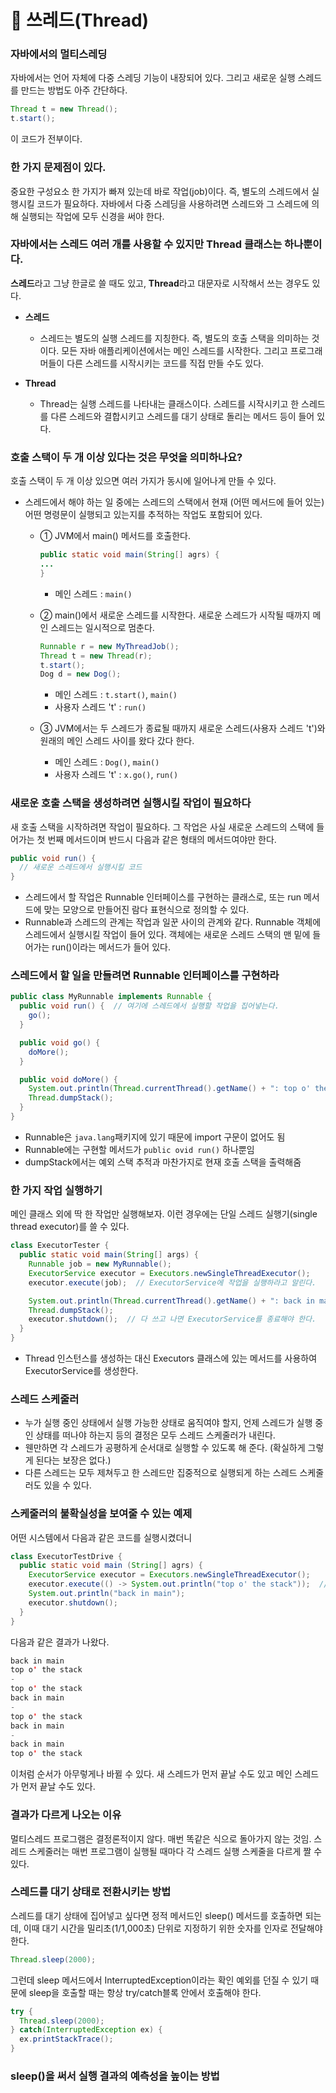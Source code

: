 # 📌 쓰레드(Thread)

### 자바에서의 멀티스레딩
자바에서는 언어 자체에 다중 스레딩 기능이 내장되어 있다. 그리고 새로운 실행 스레드를 만드는 방법도 아주 간단하다.
```java
Thread t = new Thread();
t.start();
```
이 코드가 전부이다.

### 한 가지 문제점이 있다.
중요한 구성요소 한 가지가 빠져 있는데 바로 작업(job)이다. 즉, 별도의 스레드에서 실행시킬 코드가 필요하다. 자바에서 다중 스레딩을 사용하려면 스레드와 그 스레드에 의해 실행되는 작업에 모두 신경을 써야 한다.

### 자바에서는 스레드 여러 개를 사용할 수 있지만 Thread 클래스는 하나뿐이다.
**스레드**라고 그냥 한글로 쓸 때도 있고, **Thread**라고 대문자로 시작해서 쓰는 경우도 있다.
- **스레드**
  - 스레드는 별도의 실행 스레드를 지칭한다. 즉, 별도의 호출 스택을 의미하는 것이다. 모든 자바 애플리케이션에서는 메인 스레드를 시작한다. 그리고 프로그래머들이 다른 스레드를 시작시키는 코드를 직접 만들 수도 있다.

- **Thread**
  - Thread는 실행 스레드를 나타내는 클래스이다. 스레드를 시작시키고 한 스레드를 다른 스레드와 결합시키고 스레드를 대기 상태로 돌리는 메서드 등이 들어 있다.

### 호출 스택이 두 개 이상 있다는 것은 무엇을 의미하나요?
호출 스택이 두 개 이상 있으면 여러 가지가 동시에 일어나게 만들 수 있다. 

- 스레드에서 해야 하는 일 중에는 스레드의 스택에서 현재 (어떤 메서드에 들어 있는) 어떤 명령문이 실행되고 있는지를 추적하는 작업도 포함되어 있다.
  - ① JVM에서 main() 메서드를 호출한다.
    ```java
    public static void main(String[] agrs) {
    ...
    }
    ```
    - 메인 스레드 : `main()`

  - ② main()에서 새로운 스레드를 시작한다. 새로운 스레드가 시작될 때까지 메인 스레드는 일시적으로 멈춘다.
    ```java
    Runnable r = new MyThreadJob();
    Thread t = new Thread(r);
    t.start();
    Dog d = new Dog();
    ```
    - 메인 스레드 : `t.start()`, `main()`
    - 사용자 스레드 't' : `run()`

  - ③ JVM에서는 두 스레드가 종료될 때까지 새로운 스레드(사용자 스레드 't')와 원래의 메인 스레드 사이를 왔다 갔다 한다.
    - 메인 스레드 : `Dog()`, `main()`
    - 사용자 스레드 't' : `x.go()`, `run()`
   

### 새로운 호출 스택을 생성하려면 실행시킬 작업이 필요하다

새 호출 스택을 시작하려면 작업이 필요하다. 그 작업은 사실 새로운 스레드의 스택에 들어가는 첫 번째 메서드이며 반드시 다음과 같은 형태의 메서드여야만 한다.
```java
public void run() {
  // 새로운 스레드에서 실행시킬 코드
}
```
- 스레드에서 할 작업은 Runnable 인터페이스를 구현하는 클래스로, 또는 run 메서드에 맞는 모양으로 만들어진 람다 표현식으로 정의할 수 있다.
- Runnable과 스레드의 관계는 작업과 일꾼 사이의 관계와 같다. Runnable 객체에 스레드에서 실행시킬 작업이 들어 있다. 객체에는 새로운 스레드 스택의 맨 밑에 들어가는 run()이라는 메서드가 들어 있다.

### 스레드에서 할 일을 만들려면 Runnable 인터페이스를 구현하라
```java
public class MyRunnable implements Runnable {
  public void run() {  // 여기에 스레드에서 실행할 작업을 집어넣는다.
    go();  
  }

  public void go() {
    doMore();
  }

  public void doMore() {
    System.out.println(Thread.currentThread().getName() + ": top o' the stack");
    Thread.dumpStack();
  }
}
```
- Runnable은 `java.lang`패키지에 있기 때문에 import 구문이 없어도 됨
- Runnable에는 구현할 메서드가 `public ovid run()` 하나뿐임
- dumpStack에서는 예외 스택 추적과 마찬가지로 현재 호출 스택을 출력해줌


### 한 가지 작업 실행하기
메인 클래스 외에 딱 한 작업만 실행해보자. 이런 경우에는 단일 스레드 실행기(single thread executor)를 쓸 수 있다.
```java
class ExecutorTester {
  public static void main(String[] args) {
    Runnable job = new MyRunnable();
    ExecutorService executor = Executors.newSingleThreadExecutor();
    executor.execute(job);  // ExecutorService에 작업을 실행하라고 알린다.

    System.out.println(Thread.currentThread().getName() + ": back in main");
    Thread.dumpStack();
    executor.shutdown();  // 다 쓰고 나면 ExecutorService를 종료해야 한다.
  }
}
```
- Thread 인스턴스를 생성하는 대신 Executors 클래스에 있는 메서드를 사용하여 ExecutorService를 생성한다.


### 스레드 스케줄러
- 누가 실행 중인 상태에서 실행 가능한 상태로 움직여야 할지, 언제 스레드가 실행 중인 상태를 떠나야 하는지 등의 결정은 모두 스레드 스케줄러가 내린다.
- 웬만하면 각 스레드가 공평하게 순서대로 실행할 수 있도록 해 준다. (확실하게 그렇게 된다는 보장은 없다.)
- 다른 스레드는 모두 제쳐두고 한 스레드만 집중적으로 실행되게 하는 스레드 스케줄러도 있을 수 있다.

### 스케줄러의 불확실성을 보여줄 수 있는 예제
어떤 시스템에서 다음과 같은 코드를 실행시켰더니
```java
class ExecutorTestDrive {
  public static void main (String[] agrs) {
    ExecutorService executor = Executors.newSingleThreadExecutor();
    executor.execute(() -> System.out.println("top o' the stack"));  // 작업이 한 줄밖에 안되기 때문에 람다 표현식 쓰는게 좋음
    System.out.println("back in main");
    executor.shutdown();
  }
}
```
다음과 같은 결과가 나왔다.
```java
back in main
top o' the stack
-
top o' the stack
back in main
-
top o' the stack
back in main
-
back in main
top o' the stack
```
이처럼 순서가 아무렇게나 바뀔 수 있다. 새 스레드가 먼저 끝날 수도 있고 메인 스레드가 먼저 끝날 수도 있다.

### 결과가 다르게 나오는 이유
멀티스레드 프로그램은 결정론적이지 않다. 매번 똑같은 식으로 돌아가지 않는 것임. 스레드 스케줄러는 매번 프로그램이 실행될 때마다 각 스레드 실행 스케줄을 다르게 짤 수 있다.

### 스레드를 대기 상태로 전환시키는 방법
스레드를 대기 상태에 집어넣고 싶다면 정적 메서드인 sleep() 메서드를 호출하면 되는데, 이때 대기 시간을 밀리초(1/1,000초) 단위로 지정하기 위한 숫자를 인자로 전달해야 한다.
```java
Thread.sleep(2000);
```
그런데 sleep 메서드에서 InterruptedException이라는 확인 예외를 던질 수 있기 때문에 sleep을 호출할 때는 항상 try/catch블록 안에서 호출해야 한다.
```java
try {
  Thread.sleep(2000);
} catch(InterruptedException ex) {
  ex.printStackTrace();
}
```

### sleep()을 써서 실행 결과의 예측성을 높이는 방법
